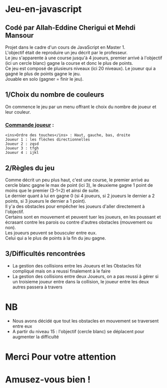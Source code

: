 # Jeu-en-javascript
## Codé par Allah-Eddine Cherigui et Mehdi Mansour

Projet dans le cadre d'un cours de JavaScript en Master 1.\
L'objectif était de reproduire un jeu décrit par le professeur.\
Le jeu s'apparente à une course jusqu'à 4 joueurs, premier arrivé à l'objectif (ici un cercle blanc) gagne la course et donc le plus de points.\
Ce jeu est composé de plusieurs niveaux (ici 20 niveaux). Le joueur qui a gagné le plus de points gagne le jeu.\
Jouable en solo (gagner = finir le jeu).

## 1/Choix du nombre de couleurs

On commence le jeu par un menu offrant le choix du nombre de joueur et leur couleur.
### <ins>Commande joueur</ins> :
```
<ins>Ordre des touches</ins> : Haut, gauche, bas, droite
Joueur 1 : les flèches directionnelles
Joueur 2 : zqsd
Joueur 3 : tfgh
Joueur 4 : ijkl
```

## 2/Règles du jeu

Comme décrit un peu plus haut, c'est une course, le premier arrivé au cercle blanc gagne le max de point (ici 3), le deuxieme gagne 1 point de moins que le premier (3-1=2) et ainsi de suite.\
Le dernier quant à lui en gagne 0 (si 4 joueurs, si 2 joueurs le dernier a 2 points, si 3 joueurs le dernier a 1 point).\
Il y'a des obstacles pour empêcher les joueurs d'aller directement à l'objectif. \
Certains sont en mouvement et peuvent tuer les joueurs, en les poussant et écrasant contre les parois ou contre d'autres obstacles (mouvement ou non).\
Les joueurs peuvent se bousculer entre eux.\
Celui qui a le plus de points à la fin du jeu gagne.

## 3/Difficultés rencontrées

- La gestion des collisions entre les Joueurs et les Obstacles fût compliqué mais on a reussi finalement à le faire
- La gestion des collisions entre deux Joueurs, on a pas reussi à gérer si un troisieme joueur entre dans la collision, le joueur entre les deux autres passera à travers  

# NB 

- Nous avons décidé que tout les obstacles en mouvement se traversent entre eux
- A partir du niveau 15 : l'objectif (cercle blanc) se déplacent pour augmenter la difficulté

# Merci Pour votre attention
# Amusez-vous bien !